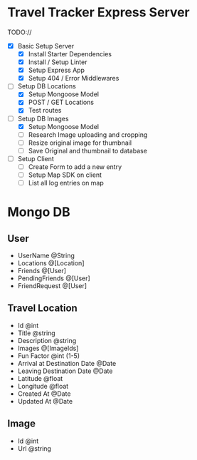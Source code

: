 # Travel Tracker Express Server

TODO://
* [x] Basic Setup Server
  * [x] Install Starter Dependencies
  * [x] Install / Setup Linter
  * [x] Setup Express App
  * [x] Setup 404 / Error Middlewares
* [ ] Setup DB Locations
  * [x] Setup Mongoose Model
  * [x] POST / GET Locations
  * [x] Test routes
* [ ] Setup DB Images
  * [x] Setup Mongoose Model
  * [ ] Research Image uploading and cropping
  * [ ] Resize original image for thumbnail
  * [ ] Save Original and thumbnail to database
* [ ] Setup Client
  * [ ] Create Form to add a new entry
  * [ ] Setup Map SDK on client
  * [ ] List all log entries on map

# Mongo DB

## User
- UserName @String
- Locations @[Location]
- Friends @[User]
- PendingFriends @[User]
- FriendRequest @[User]

## Travel Location

- Id @int
- Title @string
- Description @string
- Images @[ImageIds]
- Fun Factor @int (1-5)
- Arrival at Destination Date @Date
- Leaving Destination Date @Date
- Latitude @float
- Longitude @float
- Created At @Date
- Updated At @Date

## Image

- Id @int
- Url @string
